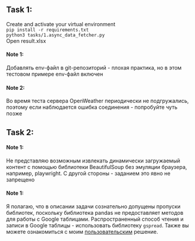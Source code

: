 ## Task 1:
Create and activate your virtual environment  
```pip install -r requirements.txt```  
```python3 tasks/1.async_data_fetcher.py```  
Open result.xlsx  

#### Note 1:
Добавлять env-файл в git-репозиторий - плохая практика, но в этом тестовом примере env-файл включен

#### Note 2:
Во время теста сервера OpenWeather периодически не подгружались, поэтому если наблюдается ошибка соединения - попробуйте чуть позже

## Task 2:

#### Note 1:
Не представляю возможным извлекать динамически загружаемый контент с помощью библиотеки BeautifulSoup без эмуляции браузера, например, playwright. С другой стороны - заданием это явно не запрещено

#### Note 1:
Я полагаю, что в описании задачи сознательно допущены пропуски библиотек, поскольку библиотека pandas не предоставляет методов для работы с Google таблицами. Распространенный способ чтения и записи в Google таблицы - использовать библиотеку `gspread`. Также вы можете ознакомиться с моим [пользовательским](https://github.com/include5691/au_sheets) решение.